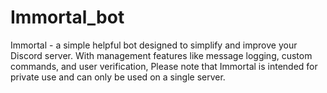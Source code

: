 # Immortal_bot
Immortal - a simple helpful bot designed to simplify and improve your Discord server. With management features like message logging, custom commands, and user verification, Please note that Immortal is intended for private use and can only be used on a single server.
